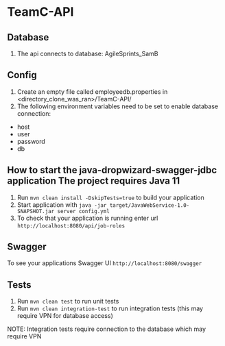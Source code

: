 # TeamC-API

Database
---
1. The api connects to database: AgileSprints_SamB

Config
---
1. Create an empty file called employeedb.properties in <directory_clone_was_ran>/TeamC-API/
2. The following environment variables need to be set to enable database connection:
- host
- user
- password
- db

How to start the java-dropwizard-swagger-jdbc application
The project requires Java 11
---
1. Run `mvn clean install -DskipTests=true` to build your application
2. Start application with `java -jar target/JavaWebService-1.0-SNAPSHOT.jar server config.yml`
3. To check that your application is running enter url `http://localhost:8080/api/job-roles`

Swagger
---
To see your applications Swagger UI `http://localhost:8080/swagger`

Tests
---

1. Run `mvn clean test` to run unit tests
2. Run `mvn clean integration-test` to run integration tests (this may require VPN for database access)

NOTE: Integration tests require connection to the database which may require VPN
